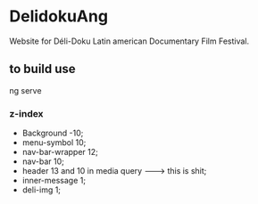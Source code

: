# DelidokuAng

Website for Déli-Doku Latin american Documentary Film Festival.

## to build use
ng serve

### z-index
 - Background -10;
 - menu-symbol 10;
 - nav-bar-wrapper 12;
 - nav-bar 10;
 - header 13 and 10 in media query ---> this is shit;
 - inner-message 1;
 - deli-img 1;
